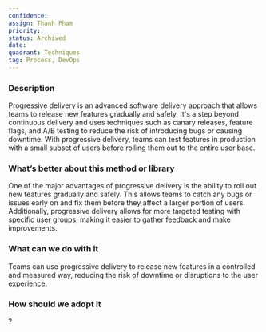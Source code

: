 ```yaml
---
confidence: 
assign: Thanh Pham
priority: 
status: Archived
date: 
quadrant: Techniques
tag: Process, DevOps
---
```


<!-- table_of_contents a518729d-8d98-4b05-a9cf-e3615cd06f05 -->

### Description

Progressive delivery is an advanced software delivery approach that allows teams to release new features gradually and safely. It's a step beyond continuous delivery and uses techniques such as canary releases, feature flags, and A/B testing to reduce the risk of introducing bugs or causing downtime. With progressive delivery, teams can test features in production with a small subset of users before rolling them out to the entire user base.

### What’s better about this method or library

One of the major advantages of progressive delivery is the ability to roll out new features gradually and safely. This allows teams to catch any bugs or issues early on and fix them before they affect a larger portion of users. Additionally, progressive delivery allows for more targeted testing with specific user groups, making it easier to gather feedback and make improvements.

### What can we do with it

Teams can use progressive delivery to release new features in a controlled and measured way, reducing the risk of downtime or disruptions to the user experience.

### How should we adopt it

?

<!-- child_database e3a167e4-eee6-4fca-88ac-e6695e2ead8f -->
